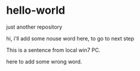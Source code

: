 # hello-world
just another repository

hi, i'll add some nouse word here, to go to next step

This is a sentence from local win7 PC.

here to add some wrong word.